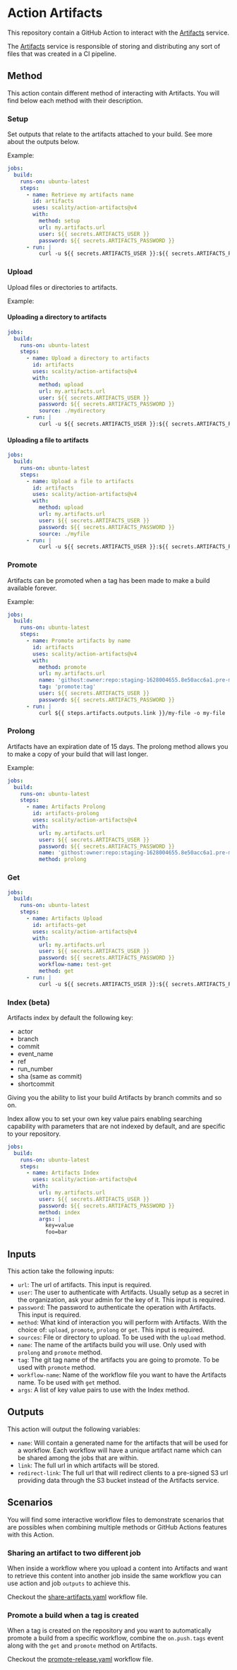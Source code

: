 # Action Artifacts

This repository contain a GitHub Action to interact with the [Artifacts] service.

The [Artifacts] service is responsible of storing and distributing any sort of files that was created in a CI pipeline.

## Method

This action contain different method of interacting with Artifacts. You will find below each method with their description.

### Setup

Set outputs that relate to the artifacts attached to your build. See more about the outputs below.

Example:

```yaml
jobs:
  build:
    runs-on: ubuntu-latest
    steps:
      - name: Retrieve my artifacts name
        id: artifacts
        uses: scality/action-artifacts@v4
        with:
          method: setup
          url: my.artifacts.url
          user: ${{ secrets.ARTIFACTS_USER }}
          password: ${{ secrets.ARTIFACTS_PASSWORD }}
      - run: |
          curl -u ${{ secrets.ARTIFACTS_USER }}:${{ secrets.ARTIFACTS_PASSWORD }}  ${{ steps.artifacts.outputs.link }}/my-file -o my-file
```

### Upload

Upload files or directories to artifacts.

Example:

#### Uploading a directory to artifacts

```yaml
jobs:
  build:
    runs-on: ubuntu-latest
    steps:
      - name: Upload a directory to artifacts
        id: artifacts
        uses: scality/action-artifacts@v4
        with:
          method: upload
          url: my.artifacts.url
          user: ${{ secrets.ARTIFACTS_USER }}
          password: ${{ secrets.ARTIFACTS_PASSWORD }}
          source: ./mydirectory
      - run: |
          curl -u ${{ secrets.ARTIFACTS_USER }}:${{ secrets.ARTIFACTS_PASSWORD }} ${{ steps.artifacts.outputs.link }}/file_inside_directory -o file
```

#### Uploading a file to artifacts

```yaml
jobs:
  build:
    runs-on: ubuntu-latest
    steps:
      - name: Upload a file to artifacts
        id: artifacts
        uses: scality/action-artifacts@v4
        with:
          method: upload
          url: my.artifacts.url
          user: ${{ secrets.ARTIFACTS_USER }}
          password: ${{ secrets.ARTIFACTS_PASSWORD }}
          source: ./myfile
      - run: |
          curl -u ${{ secrets.ARTIFACTS_USER }}:${{ secrets.ARTIFACTS_PASSWORD }} ${{ steps.artifacts.outputs.link }}/myfile -o myfile
```

### Promote

Artifacts can be promoted when a tag has been made to make a build available forever.

Example:

```yaml
jobs:
  build:
    runs-on: ubuntu-latest
    steps:
      - name: Promote artifacts by name
        id: artifacts
        uses: scality/action-artifacts@v4
        with:
          method: promote
          url: my.artifacts.url
          name: 'githost:owner:repo:staging-1628004655.8e50acc6a1.pre-merge.28'
          tag: 'promote:tag'
          user: ${{ secrets.ARTIFACTS_USER }}
          password: ${{ secrets.ARTIFACTS_PASSWORD }}
      - run: |
          curl ${{ steps.artifacts.outputs.link }}/my-file -o my-file
```

### Prolong

Artifacts have an expiration date of 15 days. The prolong method allows you to make a copy of your build that will last longer.

Example:
```yaml
jobs:
  build:
    runs-on: ubuntu-latest
    steps:
      - name: Artifacts Prolong
        id: artifacts-prolong
        uses: scality/action-artifacts@v4
        with:
          url: my.artifacts.url
          user: ${{ secrets.ARTIFACTS_USER }}
          password: ${{ secrets.ARTIFACTS_PASSWORD }}
          name: 'githost:owner:repo:staging-1628004655.8e50acc6a1.pre-merge.28'
          method: prolong
```

### Get
```yaml
jobs:
  build:
    runs-on: ubuntu-latest
    steps:
      - name: Artifacts Upload
        id: artifacts-get
        uses: scality/action-artifacts@v4
        with:
          url: my.artifacts.url
          user: ${{ secrets.ARTIFACTS_USER }}
          password: ${{ secrets.ARTIFACTS_PASSWORD }}
          workflow-name: test-get
          method: get
      - run: |
          curl -u ${{ secrets.ARTIFACTS_USER }}:${{ secrets.ARTIFACTS_PASSWORD }} ${{ steps.artifacts-get.outputs.link }}/file1 -o file1
```

### Index (beta)

Artifacts index by default the following key:
* actor
* branch
* commit
* event_name
* ref
* run_number
* sha (same as commit)
* shortcommit

Giving you the ability to list your build Artifacts by branch commits and so on.

Index allow you to set your own key value pairs enabling searching capability with
parameters that are not indexed by default, and are specific to your repository.

```yaml
jobs:
  build:
    runs-on: ubuntu-latest
    steps:
      - name: Artifacts Index
        uses: scality/action-artifacts@v4
        with:
          url: my.artifacts.url
          user: ${{ secrets.ARTIFACTS_USER }}
          password: ${{ secrets.ARTIFACTS_PASSWORD }}
          method: index
          args: |
            key=value
            foo=bar
```

## Inputs

This action take the following inputs:

* `url`: The url of artifacts. This input is required.
* `user`: The user to authenticate with Artifacts.
Usually setup as a secret in the organization, ask your admin for the key of it. This input is required.
* `password`: The password to authenticate the operation with Artifacts. This input is required.
* `method`: What kind of interaction you will perform with Artifacts.
With the choice of: `upload`, `promote`, `prolong` or `get`.
This input is required.
* `sources`: File or directory to upload. To be used with the `upload` method.
* `name`: The name of the artifacts build you will use. Only used with `prolong` and `promote` method.
* `tag`: The git tag name of the artifacts you are going to promote. To be used with `promote` method.
* `workflow-name`: Name of the workflow file you want to have the Artifacts name. To be used with `get` method.
* `args`: A list of key value pairs to use with the Index method.

## Outputs

This action will output the following variables:

* `name`: Will contain a generated name for the artifacts that will be used for a workflow. Each workflow will have a unique artifact name which can be shared among the jobs that are within.
* `link`: The full url in which artifacts will be stored.
* `redirect-link`: The full url that will redirect clients to a pre-signed S3 url
  providing data through the S3 bucket instead of the Artifacts service.

## Scenarios

You will find some interactive workflow files to demonstrate scenarios
that are possibles when combining multiple methods or
GitHub Actions features with this Action.

### Sharing an artifact to two different job

When inside a workflow where you upload a content into Artifacts and
want to retrieve this content into another job inside the same workflow
you can use action and job `outputs` to achieve this.

Checkout the [share-artifacts.yaml] workflow file.

### Promote a build when a tag is created

When a tag is created on the repository and you want to automatically
promote a build from a specific workflow, combine the `on.push.tags`
event along with the `get` and `promote` method on Artifacts.

Checkout the [promote-release.yaml] workflow file.

[Artifacts]: https://github.com/scality/artifacts
[promote-release.yaml]: https://github.com/scality/action-artifacts/blob/HEAD/.github/workflows/promote-release.yaml
[share-artifacts.yaml]: https://github.com/scality/action-artifacts/blob/HEAD/.github/workflows/share-artifacts.yaml
